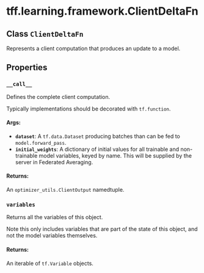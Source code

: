 <div itemscope itemtype="http://developers.google.com/ReferenceObject">
<meta itemprop="name" content="tff.learning.framework.ClientDeltaFn" />
<meta itemprop="path" content="Stable" />
<meta itemprop="property" content="__call__"/>
<meta itemprop="property" content="variables"/>
</div>

# tff.learning.framework.ClientDeltaFn

## Class `ClientDeltaFn`



Represents a client computation that produces an update to a model.

## Properties

<h3 id="__call__"><code>__call__</code></h3>

Defines the complete client computation.

Typically implementations should be decorated with `tf.function`.

#### Args:

* <b>`dataset`</b>: A `tf.data.Dataset` producing batches than can be fed to
    `model.forward_pass`.
* <b>`initial_weights`</b>: A dictionary of initial values for all trainable and
    non-trainable model variables, keyed by name. This will be supplied
    by the server in Federated Averaging.


#### Returns:

An `optimizer_utils.ClientOutput` namedtuple.

<h3 id="variables"><code>variables</code></h3>

Returns all the variables of this object.

Note this only includes variables that are part of the state of this object,
and not the model variables themselves.

#### Returns:

An iterable of `tf.Variable` objects.



